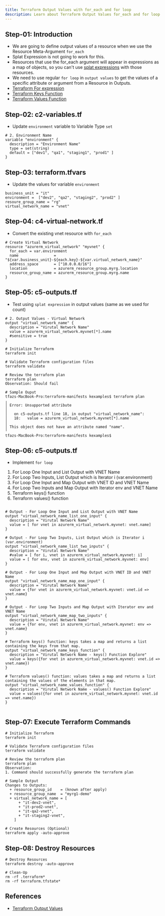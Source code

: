 ```yaml
---
title: Terraform Output Values with for_each and for loop
description: Learn about Terraform Output Values for_each and for loop
---
```

## Step-01: Introduction
- We are going to define output values of a resource when we use the Resource Meta-Argument `for_each`
- Splat Expression is not going to work for this.
- Resources that use the for_each argument will appear in expressions as a map of objects, so you can't use [splat expressions](https://www.terraform.io/docs/language/expressions/splat.html#splat-expressions-with-maps) with those resources. 
- We need to use regular `for loop` in `output values` to get the values of a specific attribute or argument from a Resource in Outputs. 
- [Terraform For expression](https://www.terraform.io/docs/language/expressions/for.html)
- [Terraform Keys Function](https://www.terraform.io/docs/language/functions/keys.html)
- [Terraform Values Function](https://www.terraform.io/docs/language/functions/values.html)

## Step-02: c2-variables.tf
- Update `environment` variable to Variable Type `set`
```t
# 2. Environment Name
variable "environment" {
  description = "Environment Name"
  type = set(string)
  default = ["dev1", "qa1", "staging1", "prod1" ]
}
```

## Step-03: terraform.tfvars
- Update the values for variable `environment`
```t
business_unit = "it"
environment =  ["dev2", "qa2", "staging2", "prod2" ]
resoure_group_name = "rg"
virtual_network_name = "vnet"
```

## Step-04: c4-virtual-network.tf
- Convert the existing vnet resource with `for_each`
```t
# Create Virtual Network
resource "azurerm_virtual_network" "myvnet" {
  for_each = var.environment
  name                = "${var.business_unit}-${each.key}-${var.virtual_network_name}"
  address_space       = ["10.0.0.0/16"]
  location            = azurerm_resource_group.myrg.location
  resource_group_name = azurerm_resource_group.myrg.name
}
```

## Step-05: c5-outputs.tf
- Test using `splat expression` in output values (same as we used for count)
```t
# 2. Output Values - Virtual Network
output "virtual_network_name" {
  description = "Virutal Network Name"
  value = azurerm_virtual_network.myvnet[*].name 
  #sensitive = true
}

# Initialize Terraform
terraform init

# Validate Terraform configuration files
terraform validate

# Review the terraform plan
terraform plan 
Observation: Should fail

# Sample Ouput
tfazs-MacBook-Pro:terraform-manifests kexamples$ terraform plan
╷
│ Error: Unsupported attribute
│ 
│   on c5-outputs.tf line 18, in output "virtual_network_name":
│   18:   value = azurerm_virtual_network.myvnet[*].name 
│ 
│ This object does not have an attribute named "name".
╵
tfazs-MacBook-Pro:terraform-manifests kexamples$ 

```

## Step-06: c5-outputs.tf
- Implement `for loop` 
1. For Loop One Input and List Output with VNET Name 
2. For Loop Two Inputs, List Output which is Iterator i (var.environment)
3. For Loop One Input and Map Output with VNET ID and VNET Name
4. For Loop Two Inputs and Map Output with Iterator env and VNET Name
5. Terraform keys() function
6. Terraform values() function
```t

# Output - For Loop One Input and List Output with VNET Name 
output "virtual_network_name_list_one_input" {
  description = "Virutal Network Name"
  value = [ for vnet in azurerm_virtual_network.myvnet: vnet.name]
}

# Output - For Loop Two Inputs, List Output which is Iterator i (var.environment)
output "virtual_network_name_list_two_inputs" {
  description = "Virutal Network Name"
  #value = [ for i, vnet in azurerm_virtual_network.myvnet: i]
  value = [ for env, vnet in azurerm_virtual_network.myvnet: env]
}

# Output - For Loop One Input and Map Output with VNET ID and VNET Name
output "virtual_network_name_map_one_input" {
  description = "Virutal Network Name"
  value = {for vnet in azurerm_virtual_network.myvnet: vnet.id => vnet.name}
}

# Output - For Loop Two Inputs and Map Output with Iterator env and VNET Name
output "virtual_network_name_map_two_inputs" {
  description = "Virutal Network Name"
  value = {for env, vnet in azurerm_virtual_network.myvnet: env => vnet.name}
}

# Terraform keys() function: keys takes a map and returns a list containing the keys from that map.
output "virtual_network_name_keys_function" {
  description = "Virutal Network Name - keys() Function Explore"
  value = keys({for vnet in azurerm_virtual_network.myvnet: vnet.id => vnet.name})
}

# Terraform values() function: values takes a map and returns a list containing the values of the elements in that map.
output "virtual_network_name_values_function" {
  description = "Virutal Network Name - values() Function Explore"
  value = values({for vnet in azurerm_virtual_network.myvnet: vnet.id => vnet.name})
}


```

## Step-07: Execute Terraform Commands
```t
# Initialize Terraform
terraform init

# Validate Terraform configuration files
terraform validate

# Review the terraform plan
terraform plan 
Observation:
1. Command should successfully generate the terraform plan

# Sample Output
Changes to Outputs:
  + resource_group_id    = (known after apply)
  + resource_group_name  = "myrg1-demo"
  + virtual_network_name = [
      + "it-dev2-vnet",
      + "it-prod2-vnet",
      + "it-qa2-vnet",
      + "it-staging2-vnet",
    ]

# Create Resources (Optional)
terraform apply -auto-approve
```

## Step-08: Destroy Resources
```t
# Destroy Resources
terraform destroy -auto-approve

# Clean-Up
rm -rf .terraform*
rm -rf terraform.tfstate*
```


## References
- [Terraform Output Values](https://www.terraform.io/docs/language/values/outputs.html)